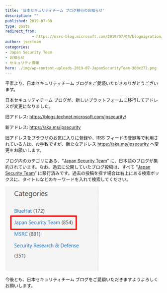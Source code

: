 ```yaml
---
title: '日本セキュリティチーム ブログ移行のお知らせ'
description: ""
published: 2019-07-08
type: posts
redirect_from:
            - https://msrc-blog.microsoft.com/2019/07/08/blogmigration/
author: jsecteam
categories:
- Japan Security Team
- お知らせ
- セキュリティ情報
hero: ./img/wp-content-uploads-2019-07-JapanSecurityTeam-300x272.png
---
```

平素より、日本セキュリティチーム ブログをご愛読いただきありがとうございます。

日本セキュリティチーム ブログが、新しいプラットフォームに移行してアドレスが変更になりました。

旧アドレス: <https://blogs.technet.microsoft.com/jpsecurity/>

新アドレス: <https://aka.ms/jpsecurity>

旧アドレスをブラウザのお気に入りに登録や、RSS フィードの登録等で利用されている方は、お手数ですが、新たなアドレス <https://aka.ms/jpsecurity> へ変更をお願いします。

ブログ内のカテゴリにある、“[Japan Security Team](https://msrc-blog.microsoft.com/category/jpsecurity/)” に、日本語のブログが集約されています。なお、過去に公開していたブログ投稿は、すべて “[Japan Security Team](https://msrc-blog.microsoft.com/category/jpsecurity/)” に移行済みです。過去の投稿を探す場合は右上にある検索ボックスに、タイトルなどのキーワードを入れて検索してください。

![](./img/wp-content-uploads-2019-07-JapanSecurityTeam-300x272.png)

今後とも、日本セキュリティチーム ブログをご愛顧いただきますようよろしくお願いします。
